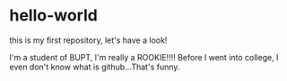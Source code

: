 # hello-world
this is my first repository, let's have a look!

I'm a student of BUPT, I'm really a ROOKIE!!!!
Before I went into college, I even don't know what is github…That's funny.
